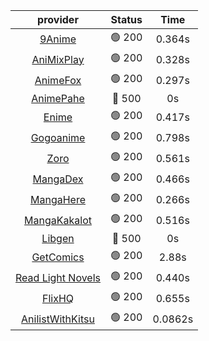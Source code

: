 | **provider** | **Status** | **Time** |
|:--------:|:------:|:----:|
|  [9Anime](https://9anime.to)  | 🟢 200 | 0.364s |
|  [AniMixPlay](https://animixplay.to)  | 🟢 200 | 0.328s |
|  [AnimeFox](https://animefox.tv)  | 🟢 200 | 0.297s |
| [AnimePahe](https://animepahe.com) | 🔴 500 | 0s |
|  [Enime](https://enime.moe)  | 🟢 200 | 0.417s |
|  [Gogoanime](https://gogoanime.gg)  | 🟢 200 | 0.798s |
|  [Zoro](https://zoro.to)  | 🟢 200 | 0.561s |
|  [MangaDex](https://mangadex.org)  | 🟢 200 | 0.466s |
|  [MangaHere](http://www.mangahere.cc)  | 🟢 200 | 0.266s |
|  [MangaKakalot](https://mangakakalot.com)  | 🟢 200 | 0.516s |
| [Libgen](http://libgen) | 🔴 500 | 0s |
|  [GetComics](https://getcomics.info/)  | 🟢 200 | 2.88s |
|  [Read Light Novels](https://readlightnovels.net)  | 🟢 200 | 0.440s |
|  [FlixHQ](https://flixhq.to)  | 🟢 200 | 0.655s |
|  [AnilistWithKitsu](https://anilist.co)  | 🟢 200 | 0.0862s |
